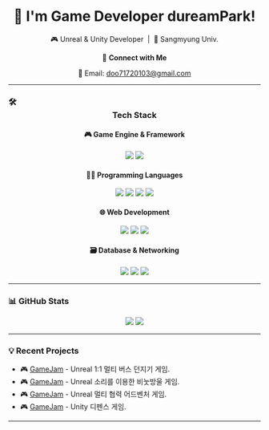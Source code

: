 <h1 align="center">👋 I'm Game Developer dureamPark!</h1>
<p align="center">
  🎮 Unreal & Unity Developer &nbsp;|&nbsp; 🏡 Sangmyung Univ.
</p>

<p align="center">
  🔗 <strong>Connect with Me</strong>
</p>

<p align="center">
  📧 Email: <a href="mailto:doo71720103@gmail.com">doo71720103@gmail.com</a>
</p>

---

### 🛠 <div align="center">Tech Stack</div>

#### <div align="center">🎮 Game Engine & Framework</div>
<p align="center">
  <img src="https://img.shields.io/badge/Unreal%20Engine-000000?style=for-the-badge&logo=unrealengine&logoColor=white"/>
  <img src="https://img.shields.io/badge/Unity-000000?style=for-the-badge&logo=unity&logoColor=white"/>
</p>

#### <div align="center">👨‍💻 Programming Languages</div>
<p align="center">
  <img src="https://img.shields.io/badge/C-00599C?style=for-the-badge&logo=c&logoColor=white"/>
  <img src="https://img.shields.io/badge/C%23-00599C?style=for-the-badge&logo=c-sharp&logoColor=white"/>
  <img src="https://img.shields.io/badge/C++-00599C?style=for-the-badge&logo=c%2B%2B&logoColor=white"/>
  <img src="https://img.shields.io/badge/Python-3776AB?style=for-the-badge&logo=python&logoColor=white"/>
</p>

#### <div align="center">🌐 Web Development</div>
<p align="center">
  <img src="https://img.shields.io/badge/HTML5-E34F26?style=for-the-badge&logo=html5&logoColor=white"/>
  <img src="https://img.shields.io/badge/CSS3-1572B6?style=for-the-badge&logo=css3&logoColor=white"/>
  <img src="https://img.shields.io/badge/JavaScript-F7DF1E?style=for-the-badge&logo=javascript&logoColor=black"/>
</p>

#### <div align="center">🗃️ Database & Networking</div>
<p align="center">
  <img src="https://img.shields.io/badge/Redis-DC382D?style=for-the-badge&logo=redis&logoColor=white"/>
  <img src="https://img.shields.io/badge/MySQL-4479A1?style=for-the-badge&logo=mysql&logoColor=white"/>
  <img src="https://img.shields.io/badge/WebSocket-010101?style=for-the-badge&logo=websocket&logoColor=white"/>
</p>


---

### 📊 GitHub Stats
<p align="center">
  <img src="https://github-readme-stats.vercel.app/api?username=dureamPark&show_icons=true&theme=default" />
  <img src="https://github-readme-stats.vercel.app/api/top-langs/?username=dureamPark&layout=compact&theme=default" />
</p>

---

### 💡 Recent Projects
- 🎮 [GameJam](https://github.com/dureamPark/24_2_GameJam_Anything) - Unreal 1:1 멀티 버스 던지기 게임.
- 🎮 [GameJam](https://github.com/dureamPark/morohagi_GameJam) - Unreal 소리를 이용한 비눗방울 게임.
- 🎮 [GameJam](https://github.com/dureamPark/25_GameJam_manduqueen) - Unreal 멀티 협력 어드벤처 게임.
- 🎮 [GameJam](https://github.com/dureamPark/Anything_Gamejam) - Unity 디펜스 게임.
---
